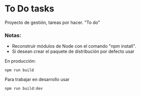 # To Do tasks

Proyecto de gestión, tareas por hacer. "To do"

### Notas:

- Reconstruir módulos de Node con el comando "npm install".
- Si desean crear el paquete de distribución por defecto usar 

En producción:
``` 
npm run build
```
Para trabajar en desarrollo usar 
```
npm run build:dev
```